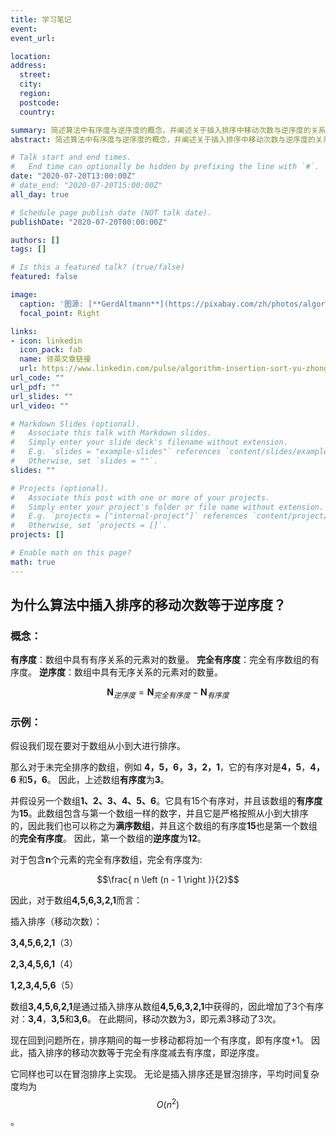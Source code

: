 ```yaml
---
title: 学习笔记
event: 
event_url: 

location: 
address:
  street: 
  city: 
  region: 
  postcode: 
  country: 

summary: 简述算法中有序度与逆序度的概念，并阐述关于插入排序中移动次数与逆序度的关系。
abstract: 简述算法中有序度与逆序度的概念，并阐述关于插入排序中移动次数与逆序度的关系。

# Talk start and end times.
#   End time can optionally be hidden by prefixing the line with `#`.
date: "2020-07-20T13:00:00Z"
# date_end: "2020-07-20T15:00:00Z"
all_day: true

# Schedule page publish date (NOT talk date).
publishDate: "2020-07-20T00:00:00Z"

authors: []
tags: []

# Is this a featured talk? (true/false)
featured: false

image:
  caption: '图源: [**GerdAltmann**](https://pixabay.com/zh/photos/algorithm-images-by-machine-learn-3859537/)'
  focal_point: Right

links:
- icon: linkedin
  icon_pack: fab
  name: 领英文章链接
  url: https://www.linkedin.com/pulse/algorithm-insertion-sort-yu-zhong/?trackingId=KmWt0RnwTaCmGRlGowB4rg%3D%3D
url_code: ""
url_pdf: ""
url_slides: ""
url_video: ""

# Markdown Slides (optional).
#   Associate this talk with Markdown slides.
#   Simply enter your slide deck's filename without extension.
#   E.g. `slides = "example-slides"` references `content/slides/example-slides.md`.
#   Otherwise, set `slides = ""`.
slides: ""

# Projects (optional).
#   Associate this post with one or more of your projects.
#   Simply enter your project's folder or file name without extension.
#   E.g. `projects = ["internal-project"]` references `content/project/deep-learning/index.md`.
#   Otherwise, set `projects = []`.
projects: []

# Enable math on this page?
math: true
---
```



## 为什么算法中插入排序的移动次数等于逆序度？

### 概念：
**有序度**：数组中具有有序关系的元素对的数量。
**完全有序度**：完全有序数组的有序度。
**逆序度**：数组中具有无序关系的元素对的数量。

$$\mathbf N_{逆序度} = \mathbf{N}_{完全有序度} - \mathbf{N}_{有序度}$$

### 示例：

假设我们现在要对于数组从小到大进行排序。

那么对于未完全排序的数组，例如 **4，5，6，3，2，1**，它的有序对是**4，5**，**4，6** 和**5，6**。 因此，上述数组**有序度**为**3**。

并假设另一个数组**1、2、3、4、5、6**。它具有15个有序对，并且该数组的**有序度**为**15**。此数组包含与第一个数组一样的数字，并且它是严格按照从小到大排序的，因此我们也可以称之为**满序数组**，并且这个数组的有序度**15**也是第一个数组的**完全有序度**。 因此，第一个数组的**逆序度**为**12**。

对于包含**n**个元素的完全有序数组，完全有序度为:

$$\frac{ n \left (n - 1 \right )}{2}$$

因此，对于数组**4,5,6,3,2,1**而言：

插入排序（移动次数）：

**3,4,5,6,2,1**（3）

**2,3,4,5,6,1**（4）

**1,2,3,4,5,6**（5）

数组**3,4,5,6,2,1**是通过插入排序从数组**4,5,6,3,2,1**中获得的，因此增加了3个有序对：**3,4**，**3,5**和**3,6**。 在此期间，移动次数为3，即元素3移动了3次。

现在回到问题所在，排序期间的每一步移动都将加一个有序度，即有序度+1。 因此，插入排序的移动次数等于完全有序度减去有序度，即逆序度。

它同样也可以在冒泡排序上实现。 无论是插入排序还是冒泡排序，平均时间复杂度均为$$O\left (n ^ 2 \right )$$。
